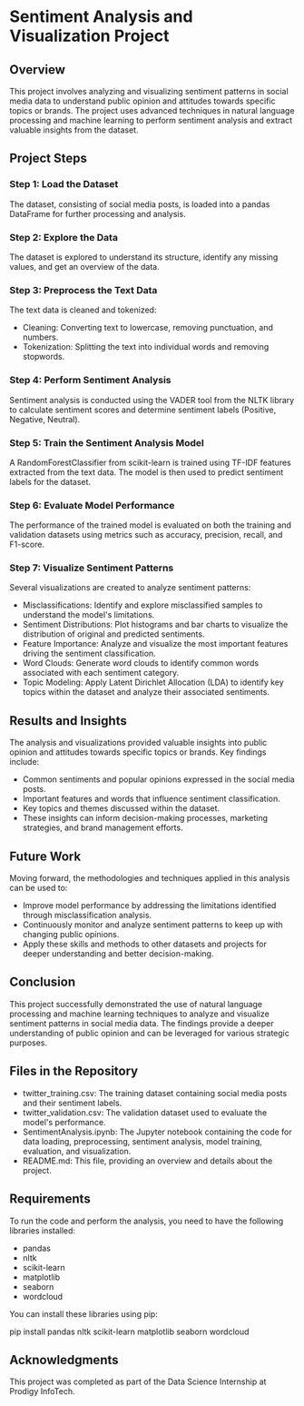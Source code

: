 # Sentiment Analysis and Visualization Project
## Overview
This project involves analyzing and visualizing sentiment patterns in social media data to understand public opinion and attitudes towards specific topics or brands. The project uses advanced techniques in natural language processing and machine learning to perform sentiment analysis and extract valuable insights from the dataset.

## Project Steps
### Step 1: Load the Dataset
The dataset, consisting of social media posts, is loaded into a pandas DataFrame for further processing and analysis.

### Step 2: Explore the Data
The dataset is explored to understand its structure, identify any missing values, and get an overview of the data.

### Step 3: Preprocess the Text Data
The text data is cleaned and tokenized:
- Cleaning: Converting text to lowercase, removing punctuation, and numbers.
- Tokenization: Splitting the text into individual words and removing stopwords.

### Step 4: Perform Sentiment Analysis
Sentiment analysis is conducted using the VADER tool from the NLTK library to calculate sentiment scores and determine sentiment labels (Positive, Negative, Neutral).

### Step 5: Train the Sentiment Analysis Model
A RandomForestClassifier from scikit-learn is trained using TF-IDF features extracted from the text data. The model is then used to predict sentiment labels for the dataset.

### Step 6: Evaluate Model Performance
The performance of the trained model is evaluated on both the training and validation datasets using metrics such as accuracy, precision, recall, and F1-score.

### Step 7: Visualize Sentiment Patterns
Several visualizations are created to analyze sentiment patterns:
- Misclassifications: Identify and explore misclassified samples to understand the model's limitations.
- Sentiment Distributions: Plot histograms and bar charts to visualize the distribution of original and predicted sentiments.
- Feature Importance: Analyze and visualize the most important features driving the sentiment classification.
- Word Clouds: Generate word clouds to identify common words associated with each sentiment category.
- Topic Modeling: Apply Latent Dirichlet Allocation (LDA) to identify key topics within the dataset and analyze their associated sentiments.
## Results and Insights
The analysis and visualizations provided valuable insights into public opinion and attitudes towards specific topics or brands. Key findings include:

- Common sentiments and popular opinions expressed in the social media posts.
- Important features and words that influence sentiment classification.
- Key topics and themes discussed within the dataset.
- These insights can inform decision-making processes, marketing strategies, and brand management efforts.

## Future Work
Moving forward, the methodologies and techniques applied in this analysis can be used to:

- Improve model performance by addressing the limitations identified through misclassification analysis.
- Continuously monitor and analyze sentiment patterns to keep up with changing public opinions.
- Apply these skills and methods to other datasets and projects for deeper understanding and better decision-making.

## Conclusion
This project successfully demonstrated the use of natural language processing and machine learning techniques to analyze and visualize sentiment patterns in social media data. The findings provide a deeper understanding of public opinion and can be leveraged for various strategic purposes.

## Files in the Repository
- twitter_training.csv: The training dataset containing social media posts and their sentiment labels.
- twitter_validation.csv: The validation dataset used to evaluate the model's performance.
- SentimentAnalysis.ipynb: The Jupyter notebook containing the code for data loading, preprocessing, sentiment analysis, model training, evaluation, and visualization.
- README.md: This file, providing an overview and details about the project.

## Requirements
To run the code and perform the analysis, you need to have the following libraries installed:

- pandas
- nltk
- scikit-learn
- matplotlib
- seaborn
- wordcloud

You can install these libraries using pip:

pip install pandas nltk scikit-learn matplotlib seaborn wordcloud

## Acknowledgments
This project was completed as part of the Data Science Internship at Prodigy InfoTech.
